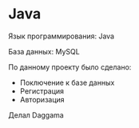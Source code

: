 # Java
Язык программирования: Java

База данных: MySQL

По данному проекту было сделано:
 - Поключение к базе данных
 - Регистрация
 - Авторизация

Делал Daggama
